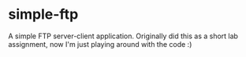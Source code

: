 simple-ftp
==========

A simple FTP server-client application. Originally did this as a short lab assignment, now I'm just playing around with the code :)
